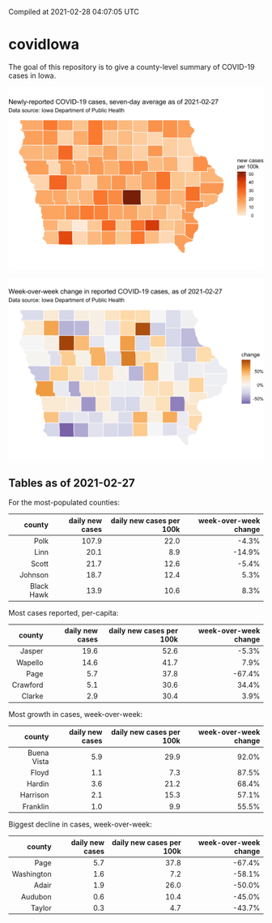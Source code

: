 Compiled at 2021-02-28 04:07:05 UTC

<!-- README.md is generated from README.Rmd. Please edit that file -->

# covidIowa

<!-- badges: start -->
<!-- badges: end -->

The goal of this repository is to give a county-level summary of
COVID-19 cases in Iowa.

![](workflow/data/99-publish/iowa_cases.png)

![](workflow/data/99-publish/iowa_change.png)

## Tables as of 2021-02-27

For the most-populated counties:

|     county | daily new cases | daily new cases per 100k | week-over-week change |
|-----------:|----------------:|-------------------------:|----------------------:|
|       Polk |           107.9 |                     22.0 |                 -4.3% |
|       Linn |            20.1 |                      8.9 |                -14.9% |
|      Scott |            21.7 |                     12.6 |                 -5.4% |
|    Johnson |            18.7 |                     12.4 |                  5.3% |
| Black Hawk |            13.9 |                     10.6 |                  8.3% |

Most cases reported, per-capita:

|   county | daily new cases | daily new cases per 100k | week-over-week change |
|---------:|----------------:|-------------------------:|----------------------:|
|   Jasper |            19.6 |                     52.6 |                 -5.3% |
|  Wapello |            14.6 |                     41.7 |                  7.9% |
|     Page |             5.7 |                     37.8 |                -67.4% |
| Crawford |             5.1 |                     30.6 |                 34.4% |
|   Clarke |             2.9 |                     30.4 |                  3.9% |

Most growth in cases, week-over-week:

|      county | daily new cases | daily new cases per 100k | week-over-week change |
|------------:|----------------:|-------------------------:|----------------------:|
| Buena Vista |             5.9 |                     29.9 |                 92.0% |
|       Floyd |             1.1 |                      7.3 |                 87.5% |
|      Hardin |             3.6 |                     21.2 |                 68.4% |
|    Harrison |             2.1 |                     15.3 |                 57.1% |
|    Franklin |             1.0 |                      9.9 |                 55.5% |

Biggest decline in cases, week-over-week:

|     county | daily new cases | daily new cases per 100k | week-over-week change |
|-----------:|----------------:|-------------------------:|----------------------:|
|       Page |             5.7 |                     37.8 |                -67.4% |
| Washington |             1.6 |                      7.2 |                -58.1% |
|      Adair |             1.9 |                     26.0 |                -50.0% |
|    Audubon |             0.6 |                     10.4 |                -45.0% |
|     Taylor |             0.3 |                      4.7 |                -43.7% |
